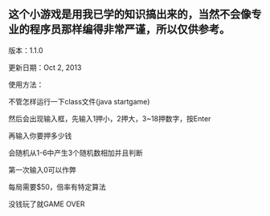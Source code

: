这个小游戏是用我已学的知识搞出来的，当然不会像专业的程序员那样编得非常严谨，所以仅供参考。
-

版本：1.1.0

更新日期：Oct 2, 2013

使用方法：

不管怎样运行一下class文件(java startgame)

然后会出现输入框，先输入1押小，2押大，3~18押数字，按Enter

再输入你要押多少钱

会随机从1-6中产生3个随机数相加并且判断

第一次输入0可以作弊

每局需要$50，倍率有特定算法

没钱玩了就GAME OVER
